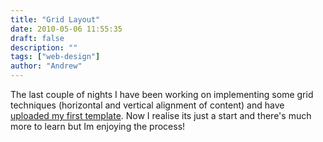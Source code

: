 ```yaml
---
title: "Grid Layout"
date: 2010-05-06 11:55:35
draft: false
description: ""
tags: ["web-design"]
author: "Andrew"
---
```


The last couple of nights I have been working on implementing some grid techniques (horizontal and vertical alignment of content) and have [uploaded my first template](http://www.big-andy.co.uk/ideas/grid960.php). Now I realise its just a start and there's much more to learn but Im enjoying the process!
